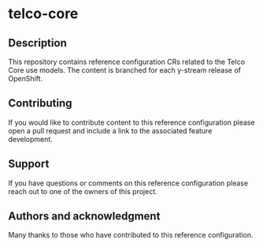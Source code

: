 
# telco-core

## Description

This repository contains reference configuration CRs related to the
Telco Core use models. The content is branched for each y-stream
release of OpenShift.

## Contributing

If you would like to contribute content to this reference
configuration please open a pull request and include a link to the
associated feature development.

## Support

If you have questions or comments on this reference configuration
please reach out to one of the owners of this project.

## Authors and acknowledgment

Many thanks to those who have contributed to this reference configuration.
